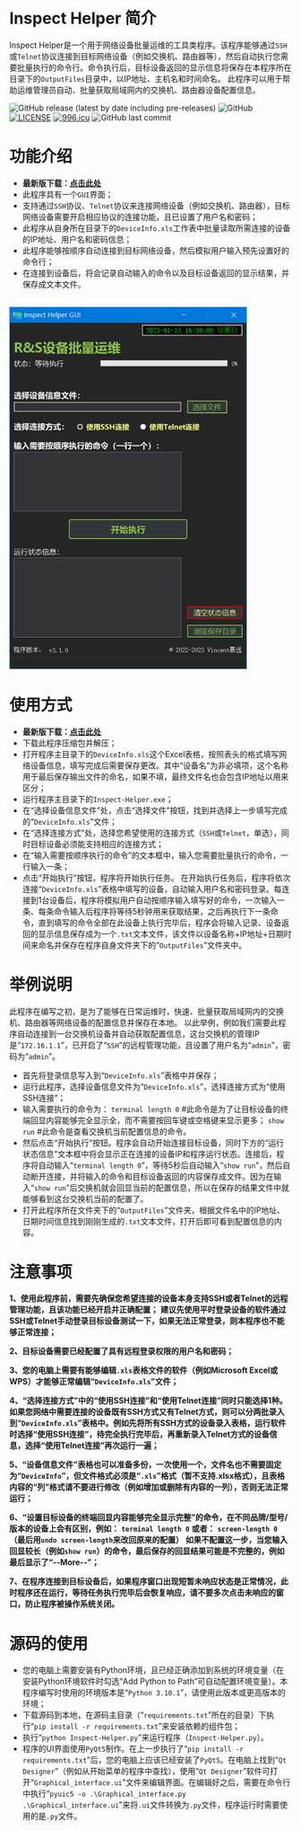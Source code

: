 # Inspect Helper 简介
Inspect Helper是一个用于网络设备批量运维的工具类程序。该程序能够通过`SSH`或`Telnet`协议连接到目标网络设备（例如交换机、路由器等），然后自动执行您需要批量执行的命令行。命令执行后，目标设备返回的显示信息将保存在本程序所在目录下的`OutputFiles`目录中，以IP地址、主机名和时间命名。
此程序可以用于帮助运维管理员自动、批量获取局域网内的交换机、路由器设备配置信息。

![GitHub release (latest by date including pre-releases)](https://img.shields.io/github/v/release/vincentmu42/Inspect-Helper?include_prereleases)
![GitHub](https://img.shields.io/github/license/vincentmu42/Inspect-Helper)
[![LICENSE](https://img.shields.io/badge/license-Anti%20996-blue.svg?style=flat-square)](https://github.com/996icu/996.ICU/blob/master/LICENSE)
[![996.icu](https://img.shields.io/badge/link-996.icu-%23FF4D5B.svg?style=flat-square)](https://996.icu)
![GitHub last commit](https://img.shields.io/github/last-commit/vincentmu42/Inspect-Helper)


# 功能介绍

* **最新版下载：[点击此处](https://github.com/vincentmu42/Inspect-Helper/releases/latest)**
* 此程序具有一个`GUI`界面；
* 支持通过`SSH`协议、`Telnet`协议来连接网络设备（例如交换机、路由器），目标网络设备需要开启相应协议的连接功能，且已设置了用户名和密码；
* 此程序从自身所在目录下的`DeviceInfo.xls`工作表中批量读取所需连接的设备的IP地址、用户名和密码信息；
* 此程序能够按顺序自动连接到目标网络设备，然后模拟用户输入预先设置好的命令行；
* 在连接到设备后，将会记录自动输入的命令以及目标设备返回的显示结果，并保存成文本文件。
<br>
<img src="./resources/screenshots/main_app.png" style="zoom:80%;" /><br>

# 使用方式

* **最新版下载：[点击此处](https://github.com/vincentmu42/Inspect-Helper/releases/latest)**
* 下载此程序压缩包并解压；
* 打开程序主目录下的`DeviceInfo.xls`这个Excel表格，按照表头的格式填写网络设备信息，填写完成后需要保存更改。其中“设备名”为非必填项，这个名称用于最后保存输出文件的命名，如果不填，最终文件名也会包含IP地址以用来区分；
* 运行程序主目录下的`Inspect-Helper.exe`；
* 在“选择设备信息文件”处，点击“选择文件”按钮，找到并选择上一步填写完成的“`DeviceInfo.xls`”文件；
* 在“选择连接方式”处，选择您希望使用的连接方式（`SSH`或`Telnet`，单选），同时目标设备必须能支持相应的连接方式；
* 在“输入需要按顺序执行的命令”的文本框中，输入您需要批量执行的命令，一行输入一条；
* 点击“开始执行”按钮，程序将开始执行任务。
在开始执行任务后，程序将依次连接“`DeviceInfo.xls`”表格中填写的设备，自动输入用户名和密码登录。每连接到1台设备后，程序将模拟用户自动按顺序输入填写好的命令，一次输入一条、每条命令输入后程序将等待5秒钟用来获取结果，之后再执行下一条命令，直到填写的命令全部在此设备上执行完毕后，程序会将输入记录、设备返回的显示信息保存成为一个`.txt`文本文件，该文件以设备名称+IP地址+日期时间来命名并保存在程序自身文件夹下的“`OutputFiles`”文件夹中。

# 举例说明

此程序在编写之初，是为了能够在日常运维时，快速、批量获取局域网内的交换机、路由器等网络设备的配置信息并保存在本地。
以此举例，例如我们需要此程序自动连接到一台交换机设备并自动获取配置信息，这台交换机的管理IP是“`172.16.1.1`”，已开启了“`SSH`”的远程管理功能，且设置了用户名为“`admin`”，密码为“`admin`”。
* 首先将登录信息写入到“`DeviceInfo.xls`”表格中并保存；
* 运行此程序，选择设备信息文件为“`DeviceInfo.xls`”，选择连接方式为“使用SSH连接”；
* 输入需要执行的命令为：
`terminal length 0` #此命令是为了让目标设备的终端回显内容能够完全显示全，而不需要按回车键或空格键来显示更多；
`show run` #此命令是查看交换机当前配置信息的命令。
* 然后点击“开始执行”按钮。程序会自动开始连接目标设备，同时下方的“运行状态信息”文本框中将会显示正在连接的设备IP和程序运行状态。连接后，程序将自动输入“`terminal length 0`”，等待5秒后自动输入“`show run`”，然后自动断开连接，并将输入的命令和目标设备返回的内容保存成文件。因为在输入“`show run`”后交换机就会回显当前的配置信息，所以在保存的结果文件中就能够看到这台交换机当前的配置了。
* 打开此程序所在文件夹下的“`OutputFiles`”文件夹，根据文件名中的IP地址、日期时间信息找到刚刚生成的`.txt`文本文件，打开后即可看到配置信息的内容。

# 注意事项

**1、使用此程序前，需要先确保您希望连接的设备本身支持SSH或者Telnet的远程管理功能，且该功能已经开启并正确配置；**
**建议先使用平时登录设备的软件通过SSH或Telnet手动登录目标设备测试一下，如果无法正常登录，则本程序也不能够正常连接；**  

**2、目标设备需要已经配置了具有远程登录权限的用户名和密码；**

**3、您的电脑上需要有能够编辑`.xls`表格文件的软件（例如Microsoft Excel或WPS）才能够正常编辑“`DeviceInfo.xls`”文件；**

**4、“选择连接方式”中的“使用SSH连接”和“使用Telnet连接”同时只能选择1种。如果您网络中需要连接的设备既有SSH方式又有Telnet方式，则可以分两批录入到“`DeviceInfo.xls`”表格中。例如先将所有SSH方式的设备录入表格，运行软件时选择“使用SSH连接”，待完全执行完毕后，再重新录入Telnet方式的设备信息，选择“使用Telnet连接”再次运行一遍；**

**5、“设备信息文件”表格也可以准备多份，一次使用一个，文件名也不需要固定为“`DeviceInfo`”，但文件格式必须是“`.xls`”格式（暂不支持.xlsx格式），且表格内容的“列”格式请不要进行修改（例如增加或删除有内容的一列），否则无法正常运行；**

**6、“设置目标设备的终端回显内容能够完全显示完整”的命令，在不同品牌/型号/版本的设备上会有区别，例如：**
**`terminal length 0`**
**或者：**
**`screen-length 0`**
**（最后用`undo screen-length`来改回原来的配置）**
**如果不配置这一步，当您输入回显较长（例如`show run`）的命令，最后保存的回显结果可能是不完整的，例如最后显示了“--More--”；**

**7、在程序连接到目标设备后，如果程序窗口出现短暂未响应状态是正常情况，此时程序还在运行，等待任务执行完毕后会恢复响应，请不要多次点击未响应的窗口，防止程序被操作系统关闭。**

# 源码的使用

* 您的电脑上需要安装有Python环境，且已经正确添加到系统的环境变量（在安装Python环境软件时勾选“Add Python to Path”可自动配置环境变量）。本程序编写时使用的环境版本是“`Python 3.10.1`”，请使用此版本或更高版本的环境；
* 下载源码到本地，在源码主目录（“`requirements.txt`”所在的目录）下执行“`pip install -r requirements.txt`”来安装依赖的组件包；
* 执行“`python Inspect-Helper.py`”来运行程序（`Inspect-Helper.py`）。
* 程序的UI界面使用`PyQt5`制作。在上一步执行了“`pip install -r requirements.txt`”后，您的电脑上应该已经安装了`PyQt5`。在电脑上找到“`Qt Designer`”（例如从开始菜单的程序中查找），使用“`Qt Designer`”软件可打开“`Graphical_interface.ui`”文件来编辑界面。在编辑好之后，需要在命令行中执行“`pyuic5 -o .\Graphical_interface.py .\Graphical_interface.ui`”来将`.ui`文件转换为`.py`文件，程序运行时需要使用的是`.py`文件。
